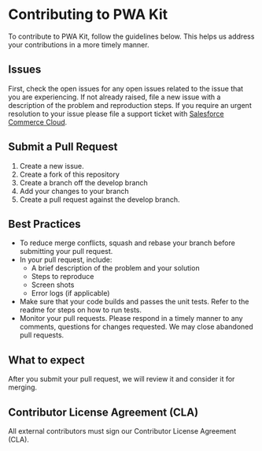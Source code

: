# Contributing to PWA Kit

To contribute to PWA Kit, follow the guidelines below. This helps us address your contributions in a more timely manner.

## Issues

First, check the open issues for any open issues related to the issue that you are experiencing. If not already raised, file a new issue with a description of the problem and reproduction steps. If you require an urgent resolution to your issue please file a support ticket with [Salesforce Commerce Cloud](https://help.salesforce.com/).

## Submit a Pull Request

1. Create a new issue.
2. Create a fork of this repository
3. Create a branch off the develop branch
4. Add your changes to your branch
5. Create a pull request against the develop branch.

## Best Practices

- To reduce merge conflicts, squash and rebase your branch before submitting your pull request.
- In your pull request, include:
  - A brief description of the problem and your solution
  - Steps to reproduce
  - Screen shots
  - Error logs (if applicable)
- Make sure that your code builds and passes the unit tests. Refer to the readme for steps on how to run tests.
- Monitor your pull requests. Please respond in a timely manner to any comments, questions for changes requested. We may close abandoned pull requests.

## What to expect

After you submit your pull request, we will review it and consider it for merging.

## Contributor License Agreement (CLA)

All external contributors must sign our Contributor License Agreement (CLA).
